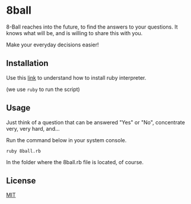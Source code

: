 # 8ball
8-Ball reaches into the future, to find the answers to your questions. It knows what will be, and is willing to share this with you.

Make your everyday decisions easier!

## Installation

Use this  [link](https://www.ruby-lang.org/en/documentation/installation/) to understand how to install ruby interpreter.

(we use `ruby` to run the script)
## Usage
Just think of a question that can be answered "Yes" or "No", concentrate very, very hard, and...

Run the command below in your system console.
```shell
ruby 8ball.rb
```
In the folder where the 8ball.rb file is located, of course.

## License
[MIT](https://choosealicense.com/licenses/mit/)
